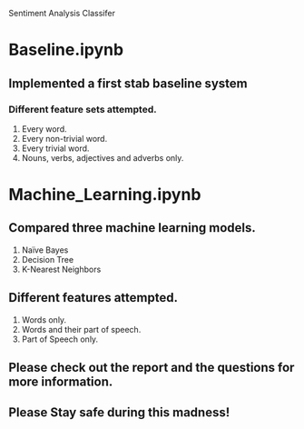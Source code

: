 Sentiment Analysis Classifer
# Baseline.ipynb
## Implemented a first stab baseline system 
### Different feature sets attempted.
1. Every word.
2. Every non-trivial word.
3. Every trivial word.
4. Nouns, verbs, adjectives and adverbs only.

# Machine_Learning.ipynb
## Compared three machine learning models.
1. Naïve Bayes
2. Decision Tree
3. K-Nearest Neighbors
## Different features attempted.
1. Words only.
2. Words and their part of speech.
3. Part of Speech only.

## Please check out the report and the questions for more information.
## Please Stay safe during this madness!
